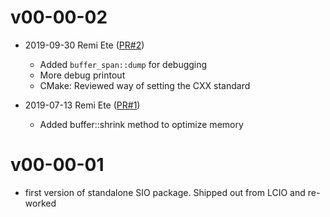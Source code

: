 # v00-00-02

* 2019-09-30 Remi Ete ([PR#2](https://github.com/iLCSoft/SIO/pull/2))
  - Added `buffer_span::dump` for debugging
  - More debug printout
  - CMake: Reviewed way of setting the CXX standard

* 2019-07-13 Remi Ete ([PR#1](https://github.com/iLCSoft/SIO/pull/1))
  - Added buffer::shrink method to optimize memory

# v00-00-01

- first version of standalone SIO package. Shipped out from LCIO and re-worked